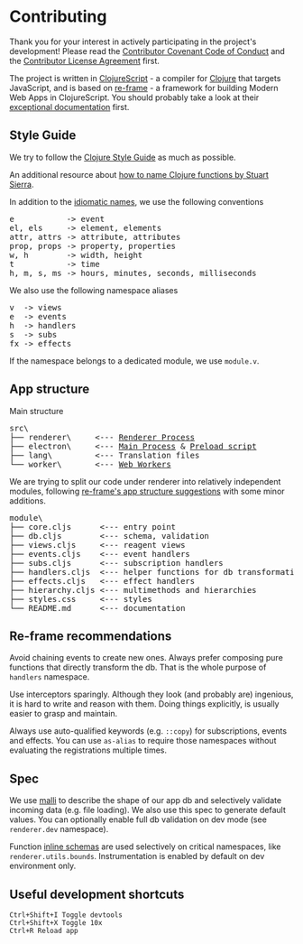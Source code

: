 # Contributing

Thank you for your interest in actively participating in the project's development!
Please read the [Contributor Covenant Code of Conduct](https://github.com/repath-project/repath-studio/blob/main/CODE_OF_CONDUCT.md)
and the [Contributor License Agreement](cla.md) first.

The project is written in [ClojureScript](https://clojurescript.org/) - a compiler for [Clojure](https://clojure.org/) that targets JavaScript, and is based on [re-frame](https://github.com/day8/re-frame/) - a framework for building Modern Web Apps in ClojureScript.
You should probably take a look at their [exceptional documentation](https://day8.github.io/re-frame/re-frame/) first.

## Style Guide

We try to follow the [Clojure Style Guide](https://guide.clojure.style/) as much as possible.

An additional resource about [how to name Clojure functions by Stuart Sierra](https://stuartsierra.com/2016/01/09/how-to-name-clojure-functions).

In addition to the [idiomatic names](https://guide.clojure.style/#idiomatic-names),
we use the following conventions

<pre>
e           -> event
el, els     -> element, elements
attr, attrs -> attribute, attributes
prop, props -> property, properties
w, h        -> width, height
t           -> time
h, m, s, ms -> hours, minutes, seconds, milliseconds
</pre>

We also use the following namespace aliases
<pre>
v  -> views
e  -> events
h  -> handlers
s  -> subs
fx -> effects
</pre>

If the namespace belongs to a dedicated module, we use `module.v`.

## App structure

Main structure
<pre>
src\
├── renderer\     <--- <a href ="https://www.electronjs.org/docs/latest/tutorial/process-model#the-renderer-process">Renderer Process</a>
├── electron\     <--- <a href ="https://www.electronjs.org/docs/latest/tutorial/process-model#the-main-process">Main Process</a> & <a href="https://www.electronjs.org/docs/latest/tutorial/process-model#preload-scripts">Preload script</a>
├── lang\         <--- Translation files
└── worker\       <--- <a href ="https://developer.mozilla.org/en-US/docs/Web/API/Web_Workers_API">Web Workers</a>
</pre>

We are trying to split our code under renderer into relatively independent modules,
following [re-frame's app structure suggestions](https://day8.github.io/re-frame/App-Structure/)
with some minor additions.

<pre>
module\
├── core.cljs      <--- entry point
├── db.cljs        <--- schema, validation
├── views.cljs     <--- reagent views
├── events.cljs    <--- event handlers
├── subs.cljs      <--- subscription handlers
├── handlers.cljs  <--- helper functions for db transformations
├── effects.cljs   <--- effect handlers
├── hierarchy.cljs <--- multimethods and hierarchies
├── styles.css     <--- styles
└── README.md      <--- documentation
</pre>

## Re-frame recommendations

Avoid chaining events to create new ones. Always prefer composing pure functions that directly transform the db. That is the whole purpose of `handlers` namespace.

Use interceptors sparingly. Although they look (and probably are) ingenious, it is hard to write and reason with them. Doing things explicitly, is usually easier to grasp and maintain.

Always use auto-qualified keywords (e.g. `::copy`) for subscriptions, events and effects. You can use `as-alias` to require those namespaces without evaluating the registrations multiple times.

## Spec

We use [malli](https://github.com/metosin/malli) to describe the shape of our app db and selectively validate incoming data (e.g. file loading). We also use this spec to generate default values. You can optionally enable full db validation on dev mode (see `renderer.dev` namespace).

Function [inline schemas](https://github.com/metosin/malli/blob/master/docs/function-schemas.md#function-inline-schemas) are used selectively on critical namespaces, like `renderer.utils.bounds`. Instrumentation is enabled by default on dev environment only.

## Useful development shortcuts

```
Ctrl+Shift+I Toggle devtools
Ctrl+Shift+X Toggle 10x
Ctrl+R Reload app
```
